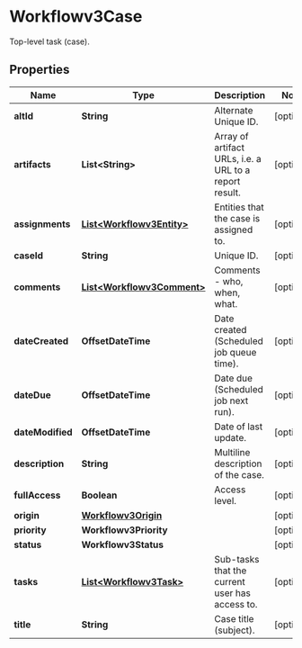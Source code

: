 

# Workflowv3Case

Top-level task (case).

## Properties

| Name | Type | Description | Notes |
|------------ | ------------- | ------------- | -------------|
|**altId** | **String** | Alternate Unique ID. |  [optional] |
|**artifacts** | **List&lt;String&gt;** | Array of artifact URLs, i.e. a URL to a report result. |  [optional] |
|**assignments** | [**List&lt;Workflowv3Entity&gt;**](Workflowv3Entity.md) | Entities that the case is assigned to. |  [optional] |
|**caseId** | **String** | Unique ID. |  [optional] |
|**comments** | [**List&lt;Workflowv3Comment&gt;**](Workflowv3Comment.md) | Comments - who, when, what. |  [optional] |
|**dateCreated** | **OffsetDateTime** | Date created (Scheduled job queue time). |  [optional] |
|**dateDue** | **OffsetDateTime** | Date due (Scheduled job next run). |  [optional] |
|**dateModified** | **OffsetDateTime** | Date of last update. |  [optional] |
|**description** | **String** | Multiline description of the case. |  [optional] |
|**fullAccess** | **Boolean** | Access level. |  [optional] |
|**origin** | [**Workflowv3Origin**](Workflowv3Origin.md) |  |  [optional] |
|**priority** | **Workflowv3Priority** |  |  [optional] |
|**status** | **Workflowv3Status** |  |  [optional] |
|**tasks** | [**List&lt;Workflowv3Task&gt;**](Workflowv3Task.md) | Sub-tasks that the current user has access to. |  [optional] |
|**title** | **String** | Case title (subject). |  [optional] |



